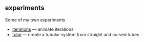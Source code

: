 ## experiments

Some of my own experiments

- [iterations](iterations) — animate iterations
- [tube](tube) — create a tubular system from straight and curved tubes